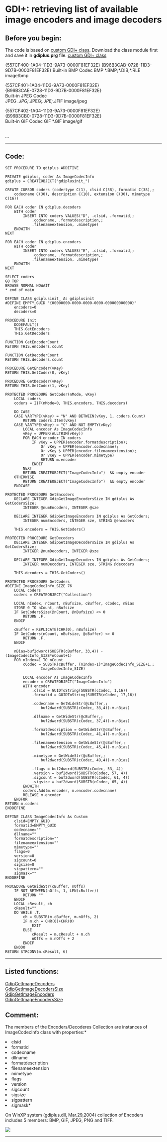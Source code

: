
# GDI+: retrieving list of available image encoders and image decoders

## Before you begin:
The code is based on <a href="?example=450">custom GDI+ class</a>. Download the class module first and save it in **gdiplus.prg** file. [custom GDI+ class](sample_450.md)  

<div class=precode>{557CF400-1A04-11D3-9A73-0000F81EF32E}  
{B96B3CAB-0728-11D3-9D7B-0000F81EF32E}  
Built-in BMP Codec  
BMP *.BMP;*.DIB;*.RLE image/bmp  

{557CF401-1A04-11D3-9A73-0000F81EF32E}  
{B96B3CAE-0728-11D3-9D7B-0000F81EF32E}  
Built-in JPEG Codec  
JPEG *.JPG;*.JPEG;*.JPE;*.JFIF image/jpeg  

{557CF402-1A04-11D3-9A73-0000F81EF32E}  
{B96B3CB0-0728-11D3-9D7B-0000F81EF32E}  
Built-in GIF Codec GIF *.GIF image/gif</div>  
...  
  
***  


## Code:
```foxpro  
SET PROCEDURE TO gdiplus ADDITIVE

PRIVATE gdiplus, coder As ImageCodecInfo
gdiplus = CREATEOBJECT("gdiplusinit_")

CREATE CURSOR coders (codertype C(1), clsid C(38), formatid C(38),;
	codecname C(30), description C(10), extension C(30), mimetype C(16))

FOR EACH coder IN gdiplus.decoders
	WITH coder
		INSERT INTO coders VALUES("D", .clsid, .formatid,;
			.codecname, .formatdescription,;
			.filenameextension, .mimetype)
	ENDWITH
NEXT

FOR EACH coder IN gdiplus.encoders
	WITH coder
		INSERT INTO coders VALUES("E", .clsid, .formatid,;
			.codecname, .formatdescription,;
			.filenameextension, .mimetype)
	ENDWITH
NEXT

SELECT coders
GO TOP
BROWSE NORMAL NOWAIT
* end of main

DEFINE CLASS gdiplusinit_ As gdiplusinit
#DEFINE EMPTY_GUID "{00000000-0000-0000-0000-000000000000}"
	encoders=0
	decoders=0

PROCEDURE Init
	DODEFAULT()
	THIS.GetEncoders
	THIS.GetDecoders

FUNCTION GetEncoderCount
RETURN THIS.encoders.count

FUNCTION GetDecoderCount
RETURN THIS.decoders.count

PROCEDURE GetEncoder(vKey)
RETURN THIS.GetCoder(0, vKey)

PROCEDURE GetDecoder(vKey)
RETURN THIS.GetCoder(1, vKey)

PROTECTED PROCEDURE GetCoder(nMode, vKey)
	LOCAL coders
	coders = IIF(nMode=0, THIS.encoders, THIS.decoders)
	
	DO CASE
	CASE VARTYPE(vKey) = "N" AND BETWEEN(vKey, 1, coders.Count)
		RETURN coders.Item(vKey)
	CASE VARTYPE(vKey) = "C" AND NOT EMPTY(vKey)
		LOCAL encoder As ImageCodecInfo
		vKey = UPPER(ALLTRIM(vKey))
		FOR EACH encoder IN coders
			IF vKey = UPPER(encoder.formatdescription);
				Or vKey = UPPER(encoder.codecname);
				Or vKey $ UPPER(encoder.filenameextension);
				Or vKey = UPPER(encoder.mimetype)
				RETURN m.encoder
			ENDIF
		NEXT
		RETURN CREATEOBJECT("ImageCodecInfo")  && empty encoder
	OTHERWISE
		RETURN CREATEOBJECT("ImageCodecInfo")  && empty encoder
	ENDCASE

PROTECTED PROCEDURE GetEncoders
	DECLARE INTEGER GdipGetImageEncodersSize IN gdiplus As GetCodersSize;
		INTEGER @numEncoders, INTEGER @sze

	DECLARE INTEGER GdipGetImageEncoders IN gdiplus As GetCoders;
		INTEGER numEncoders, INTEGER sze, STRING @encoders

	THIS.encoders = THIS.GetCoders()
	
PROTECTED PROCEDURE GetDecoders
	DECLARE INTEGER GdipGetImageDecodersSize IN gdiplus As GetCodersSize;
		INTEGER @numDecoders, INTEGER @sze

	DECLARE INTEGER GdipGetImageDecoders IN gdiplus As GetCoders;
		INTEGER numDecoders, INTEGER sze, STRING @decoders

	THIS.decoders = THIS.GetCoders()

PROTECTED PROCEDURE GetCoders
#DEFINE ImageCodecInfo_SIZE 76
	LOCAL coders
	coders = CREATEOBJECT("Collection")

	LOCAL nIndex, nCount, nBufsize, cBuffer, cCodec, nBias
	STORE 0 TO nCount, nBufsize
	IF GetCodersSize(@nCount, @nBufsize) <> 0
		RETURN .F.
	ENDIF

	cBuffer = REPLICATE(CHR(0), nBufsize)
	IF GetCoders(nCount, nBufsize, @cBuffer) <> 0
		RETURN .F.
	ENDIF

	nBias=buf2dword(SUBSTR(cBuffer, 33,4)) - (ImageCodecInfo_SIZE*nCount+1)
	FOR nIndex=1 TO nCount
		cCodec = SUBSTR(cBuffer, (nIndex-1)*ImageCodecInfo_SIZE+1,;
				ImageCodecInfo_SIZE)

		LOCAL encoder As ImageCodecInfo
		encoder = CREATEOBJECT("ImageCodecInfo")
		WITH encoder
			.clsid = GUIDToString(SUBSTR(cCodec, 1,16))
			.formatid = GUIDToString(SUBSTR(cCodec, 17,16))

			.codecname = GetWideStr(@cBuffer,;
				buf2dword(SUBSTR(cCodec, 33,4))-m.nBias)

			.dllname = GetWideStr(@cBuffer,;
				buf2dword(SUBSTR(cCodec, 37,4))-m.nBias)

			.formatdescription = GetWideStr(@cBuffer,;
				buf2dword(SUBSTR(cCodec, 41,4))-m.nBias)

			.filenameextension = GetWideStr(@cBuffer,;
				buf2dword(SUBSTR(cCodec, 45,4))-m.nBias)

			.mimetype = GetWideStr(@cBuffer,;
				buf2dword(SUBSTR(cCodec, 49,4))-m.nBias)

			.flags = buf2dword(SUBSTR(cCodec, 53, 4))
			.version = buf2dword(SUBSTR(cCodec, 57, 4))
			.sigcount = buf2dword(SUBSTR(cCodec, 61, 4))
			.sigsize = buf2dword(SUBSTR(cCodec, 65, 4))
		ENDWITH
		coders.Add(m.encoder, m.encoder.codecname)
		RELEASE m.encoder
	ENDFOR
RETURN m.coders
ENDDEFINE

DEFINE CLASS ImageCodecInfo As Custom
	clsid=EMPTY_GUID
	formatid=EMPTY_GUID
	codecname=""
	dllname=""
	formatdescription=""
	filenameextension=""
	mimetype=""
	flags=0
	version=0
	sigcount=0
	sigsize=0
	sigpattern=""
	sigmask=""
ENDDEFINE

PROCEDURE GetWideStr(cBuffer, nOffs)
	IF NOT BETWEEN(nOffs, 1, LEN(cBuffer))
		RETURN ""
	ENDIF
	LOCAL cResult, ch
	cResult=""
	DO WHILE .T.
		ch = SUBSTR(m.cBuffer, m.nOffs, 2)
		IF m.ch = CHR(0)+CHR(0)
			EXIT
		ELSE
			cResult = m.cResult + m.ch
			nOffs = m.nOffs + 2
		ENDIF
	ENDDO
RETURN STRCONV(m.cResult, 6)  
```  
***  


## Listed functions:
[GdipGetImageDecoders](../libraries/gdiplus/GdipGetImageDecoders.md)  
[GdipGetImageDecodersSize](../libraries/gdiplus/GdipGetImageDecodersSize.md)  
[GdipGetImageEncoders](../libraries/gdiplus/GdipGetImageEncoders.md)  
[GdipGetImageEncodersSize](../libraries/gdiplus/GdipGetImageEncodersSize.md)  

## Comment:
The members of the Encoders/Decoderes Collection are instances of ImageCodecInfo class with properties:*  
<LI>clsid  
<LI>formatid  
<LI>codecname  
<LI>dllname  
<LI>formatdescription  
<LI>filenameextension  
<LI>mimetype  
<LI>flags  
<LI>version  
<LI>sigcount  
<LI>sigsize  
<LI>sigpattern  
<LI>sigmask*  
  
On WinXP system (gdiplus.dll, Mar.29,2004) collection of Encoders includes 5 members: BMP, GIF, JPEG, PNG and TIFF.  
  
<img src="images/net_imageformat_enum.png">  
  
***  

